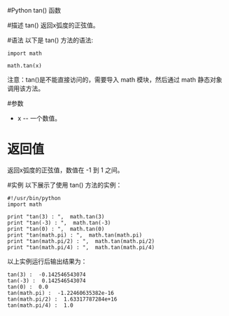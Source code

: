 #Python tan() 函数


#描述
tan() 返回x弧度的正弦值。

#语法
以下是 tan() 方法的语法:

```
import math

math.tan(x)
```

注意：tan()是不能直接访问的，需要导入 math 模块，然后通过 math 静态对象调用该方法。

#参数
- x -- 一个数值。

# 返回值
返回x弧度的正弦值，数值在 -1 到 1 之间。

#实例
以下展示了使用 tan() 方法的实例：

```
#!/usr/bin/python
import math

print "tan(3) : ",  math.tan(3)
print "tan(-3) : ",  math.tan(-3)
print "tan(0) : ",  math.tan(0)
print "tan(math.pi) : ",  math.tan(math.pi)
print "tan(math.pi/2) : ",  math.tan(math.pi/2)
print "tan(math.pi/4) : ",  math.tan(math.pi/4)
```

以上实例运行后输出结果为：
```
tan(3) :  -0.142546543074
tan(-3) :  0.142546543074
tan(0) :  0.0
tan(math.pi) :  -1.22460635382e-16
tan(math.pi/2) :  1.63317787284e+16
tan(math.pi/4) :  1.0
```